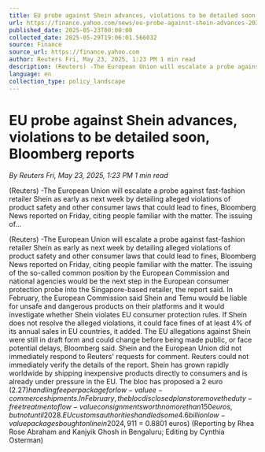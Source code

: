 ```yaml
---
title: EU probe against Shein advances, violations to be detailed soon, Bloomberg reports
url: https://finance.yahoo.com/news/eu-probe-against-shein-advances-202308505.html
published_date: 2025-05-23T00:00:00
collected_date: 2025-05-29T19:06:01.566032
source: Finance
source_url: https://finance.yahoo.com
author: Reuters Fri, May 23, 2025, 1:23 PM 1 min read
description: (Reuters) -The European Union will escalate a probe against fast-fashion retailer Shein as early as next week by detailing alleged violations of product safety and other consumer laws that could lead to fines, Bloomberg News reported on Friday, citing people familiar with the matter. The issuing of...
language: en
collection_type: policy_landscape
---
```


# EU probe against Shein advances, violations to be detailed soon, Bloomberg reports

*By Reuters Fri, May 23, 2025, 1:23 PM 1 min read*

(Reuters) -The European Union will escalate a probe against fast-fashion retailer Shein as early as next week by detailing alleged violations of product safety and other consumer laws that could lead to fines, Bloomberg News reported on Friday, citing people familiar with the matter. The issuing of...

(Reuters) -The European Union will escalate a probe against fast-fashion retailer Shein as early as next week by detailing alleged violations of product safety and other consumer laws that could lead to fines, Bloomberg News reported on Friday, citing people familiar with the matter. The issuing of the so-called common position by the European Commission and national agencies would be the next step in the European consumer protection probe into the Singapore-based retailer, the report said. In February, the European Commission said Shein and Temu would be liable for unsafe and dangerous products on their platforms and it would investigate whether Shein violates EU consumer protection rules. If Shein does not resolve the alleged violations, it could face fines of at least 4% of its annual sales in EU countries, it added. The EU allegations against Shein were still in draft form and could change before being made public, or face potential delays, Bloomberg said. Shein and the European Union did not immediately respond to Reuters' requests for comment. Reuters could not immediately verify the details of the report. Shein has grown rapidly worldwide by shipping inexpensive products directly to consumers and is already under pressure in the EU. The bloc has proposed a 2 euro ($2.27) handling fee per package for low-value e-commerce shipments. In February, the bloc disclosed plans to remove the duty-free treatment of low-value consignments worth no more than 150 euros, but not until 2028. EU customs authorities handled some 4.6 billion low-value packages bought online in 2024, 91% of them coming from China and a doubling from 2023. ($1 = 0.8801 euros) (Reporting by Rhea Rose Abraham and Kanjyik Ghosh in Bengaluru; Editing by Cynthia Osterman)